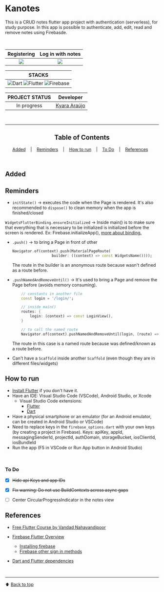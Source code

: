 # Kanotes

This is a CRUD notes flutter app project with authentication (serverless), for study purpose. In this app is possible to authenticate, add, edit, read and remove notes using Firebasde.


<div align="center">
<br>

| Registering | Log in with notes
| :---: | :---: |
|![](./readme_images/item.png) | ![](readme_images/item2.png) |


|     STACKS    |
|      :---:    | 
| ![Dart](https://img.shields.io/badge/-Dart-0175C2?style=flat-round&logo=dart&logoColor=white) ![Flutter](https://img.shields.io/badge/-Flutter-02569B?style=flat-round&logo=flutter&logoColor=white) ![Firebase](https://img.shields.io/badge/-Firebase-black?style=flat-round&logo=firebase&logoColor=FFCA28)  | 




| PROJECT STATUS   |                      Developer                   |
|        :---:     |                         :---:                    |  
|   In progress    |   [Kyara Araújo](https://github.com/kyaraaraujo) | 


<br>



---

## Table of Contents

[Added](#added) &nbsp;&nbsp; | &nbsp;&nbsp; 
[Reminders](#reminders) &nbsp;&nbsp; | &nbsp;&nbsp; 
[How to run](#how-to-run) &nbsp;&nbsp; | &nbsp;&nbsp; 
[To Do](#to-do) &nbsp;&nbsp; | &nbsp;&nbsp; 
[References](#references) &nbsp;&nbsp; 

</div>
<br>


## Added


## Reminders
- `initState()` → executes the code when the Page is rendered. It's also recommended to  `dispose()` to clean memory when the app is finished/closed

`WidgetsFlutterBinding.ensureInitialized` → Inside main() is to make sure that everything that is necessary to be initialized is initialized before the screen is rendered. Ex: Firebase.initializeApp(), [more about binding.](https://docs.flutter.dev/resources/architectural-overview#architectural-layers)

- `.push()` → to bring a Page in front of other
    ```Dart
    Navigator.of(context).push(MaterialPageRoute(
                      builder: ((context) => const WidgetsName())));
    ```
    The route in the builder is an anonymous route because wasn't defined as a route before.

- `.pushNamedAndRemoveUntil()` → It's used to bring a Page and remove the Page before (avoids memory consuming).
    ```Dart
        // constants in another file
        const login = '/login/';

        // inside main()
        routes: {
            login: (context) => const LoginView(),
        }

        // to call the named route
        Navigator.of(context).pushNamedAndRemoveUntil(login, (route) => false)
    ```
    The route in this case is a named route because was defined/known as a route before.

- Can't have a `Scaffold` inside another `Scaffold` (even though they are in different files/widgets)


## **How to run**
- [Install Flutter](https://flutter.dev/) if you don't have it.
- Have an IDE: Visual Studio Code (VSCode), Android Studio, or Xcode
  - Visual Studio Code extensions: 
    - [Flutter](https://marketplace.visualstudio.com/items?itemName=Dart-Code.flutter)
    - [Dart](https://marketplace.visualstudio.com/items?itemName=Dart-Code.dart-code)
- Have a physical smartphone or an emulator (for an Android emulator, can be created in Android Studio or VSCode)
- Need to replace keys in the `firebase_options.dart` with your own keys (by creating a project in Firebase). Keys: apiKey, appId, messagingSenderId, projectId, authDomain, storageBucket, iosClientId, iosBundleId
- Run the app (F5 in VSCode or Run App button in Android Studio)

<br>

### To Do

- [x] ~~Hide api Keys and app IDs~~

- [x] ~~Fix warning: Do not use BuildContexts across async gaps~~

- [ ] Center CircularProgressIndicator in the notes view


## References
- [Free Flutter Course by Vandad Nahavandipoor](https://www.youtube.com/playlist?list=PL6yRaaP0WPkVtoeNIGqILtRAgd3h2CNpT)

- [Firebase Flutter Overview](https://firebase.flutter.dev/docs/overview)
    - [Installing firebase](https://firebase.google.com/docs/cli)
    - [Firebase other sign in methods](https://firebase.flutter.dev/docs/auth/usage/#other-sign-in-methods)
- [Dart and Flutter dependencies](https://pub.dev/)

  

<br>

---
⬆ [Back to top](#kanotes)

<br>
